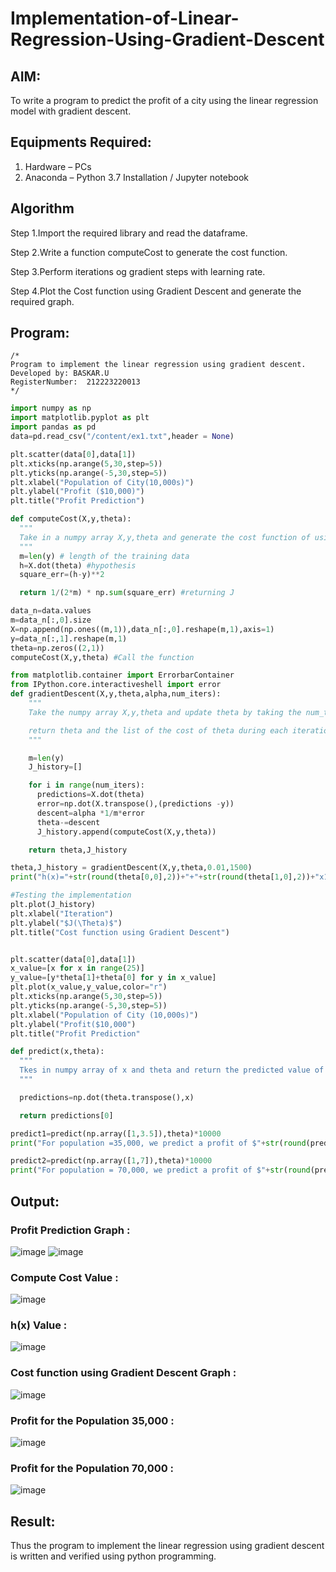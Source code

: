 # Implementation-of-Linear-Regression-Using-Gradient-Descent

## AIM:
To write a program to predict the profit of a city using the linear regression model with gradient descent.

## Equipments Required:
1. Hardware – PCs
2. Anaconda – Python 3.7 Installation / Jupyter notebook

## Algorithm
Step 1.Import the required library and read the dataframe.

Step 2.Write a function computeCost to generate the cost function.

Step 3.Perform iterations og gradient steps with learning rate.

Step 4.Plot the Cost function using Gradient Descent and generate the required graph.  

## Program:
```
/*
Program to implement the linear regression using gradient descent.
Developed by: BASKAR.U
RegisterNumber:  212223220013
*/
```
```python
import numpy as np
import matplotlib.pyplot as plt
import pandas as pd
data=pd.read_csv("/content/ex1.txt",header = None)

plt.scatter(data[0],data[1])
plt.xticks(np.arange(5,30,step=5))
plt.yticks(np.arange(-5,30,step=5))
plt.xlabel("Population of City(10,000s)")
plt.ylabel("Profit ($10,000)")
plt.title("Profit Prediction")

def computeCost(X,y,theta):
  """
  Take in a numpy array X,y,theta and generate the cost function of using the in a linear regression model
  """
  m=len(y) # length of the training data
  h=X.dot(theta) #hypothesis
  square_err=(h-y)**2

  return 1/(2*m) * np.sum(square_err) #returning J

data_n=data.values
m=data_n[:,0].size
X=np.append(np.ones((m,1)),data_n[:,0].reshape(m,1),axis=1)
y=data_n[:,1].reshape(m,1)
theta=np.zeros((2,1))
computeCost(X,y,theta) #Call the function

from matplotlib.container import ErrorbarContainer
from IPython.core.interactiveshell import error
def gradientDescent(X,y,theta,alpha,num_iters):
    """
    Take the numpy array X,y,theta and update theta by taking the num_tiers gradient with learning rate of alpha

    return theta and the list of the cost of theta during each iteration
    """

    m=len(y)
    J_history=[]

    for i in range(num_iters):
      predictions=X.dot(theta)
      error=np.dot(X.transpose(),(predictions -y))
      descent=alpha *1/m*error
      theta-=descent
      J_history.append(computeCost(X,y,theta))

    return theta,J_history

theta,J_history = gradientDescent(X,y,theta,0.01,1500)
print("h(x)="+str(round(theta[0,0],2))+"+"+str(round(theta[1,0],2))+"x1")

#Testing the implementation
plt.plot(J_history)
plt.xlabel("Iteration")
plt.ylabel("$J(\Theta)$")
plt.title("Cost function using Gradient Descent")


plt.scatter(data[0],data[1])
x_value=[x for x in range(25)]
y_value=[y*theta[1]+theta[0] for y in x_value]
plt.plot(x_value,y_value,color="r")
plt.xticks(np.arange(5,30,step=5))
plt.yticks(np.arange(-5,30,step=5))
plt.xlabel("Population of City (10,000s)")
plt.ylabel("Profit($10,000")
plt.title("Profit Prediction"

def predict(x,theta):
  """
  Tkes in numpy array of x and theta and return the predicted value of y base
  """

  predictions=np.dot(theta.transpose(),x)

  return predictions[0]

predict1=predict(np.array([1,3.5]),theta)*10000
print("For population =35,000, we predict a profit of $"+str(round(predict1,0)))

predict2=predict(np.array([1,7]),theta)*10000
print("For population = 70,000, we predict a profit of $"+str(round(predict2,0)))
```

## Output:
### Profit Prediction Graph :
![image](https://github.com/user-attachments/assets/097fef7e-1922-4149-a134-10d8954a6b97)
![image](https://github.com/user-attachments/assets/de87fdde-678a-42c9-94d7-e913733a5426)
### Compute Cost Value :
![image](https://github.com/user-attachments/assets/4676ed3f-29c0-454f-8d61-6a4d3aa67cde)
### h(x) Value :
![image](https://github.com/user-attachments/assets/24f806f7-298d-45de-8574-2b624f288be3)
### Cost function using Gradient Descent Graph :
![image](https://github.com/user-attachments/assets/fd4925ed-f8c6-4918-afd4-676acede6bf2)
### Profit for the Population 35,000 :
![image](https://github.com/user-attachments/assets/49958381-2934-4a75-92a4-22ee6b1231c0)
### Profit for the Population 70,000 :
![image](https://github.com/user-attachments/assets/178e9038-22d3-4531-93a6-aeb5178d26f0)


## Result:
Thus the program to implement the linear regression using gradient descent is written and verified using python programming.
